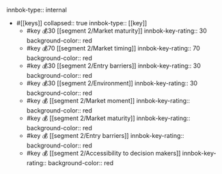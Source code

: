 innbok-type:: internal
- #[[keys]]
  collapsed:: true
  innbok-type:: [[key]]
  - #key 💰30 [[segment 2/Market maturity]]
    innbok-key-rating:: 30
    background-color:: red
  - #key 💰70 [[segment 2/Market timing]]
    innbok-key-rating:: 70
    background-color:: red
  - #key 💰30 [[segment 2/Entry barriers]]
    innbok-key-rating:: 30
    background-color:: red
  - #key 💰30 [[segment 2/Environment]]
    innbok-key-rating:: 30
    background-color:: red
  - #key 💰 [[segment 2/Market moment]]
    innbok-key-rating:: 
    background-color:: red
  - #key 💰 [[segment 2/Market maturity]]
    innbok-key-rating:: 
    background-color:: red
  - #key 💰 [[segment 2/Entry barriers]]
    innbok-key-rating:: 
    background-color:: red
  - #key 💰 [[segment 2/Accessibility to decision makers]]
    innbok-key-rating:: 
    background-color:: red

